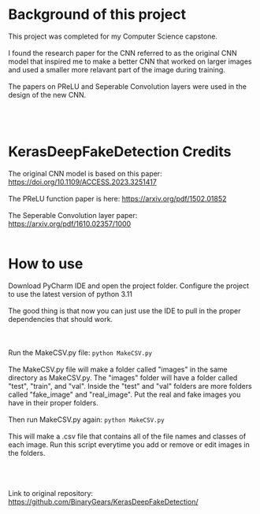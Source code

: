 # Background of this project
This project was completed for my Computer Science capstone. 
<br></br>
I found the research paper for the CNN referred to as the original CNN model that inspired me to make a better CNN that worked on larger images and used a smaller more relavant part of the image during training. 
<br></br>
The papers on PReLU and Seperable Convolution layers were used in the design of the new CNN.
<br></br>
<br></br>
# KerasDeepFakeDetection Credits
The original CNN model is based on this paper: https://doi.org/10.1109/ACCESS.2023.3251417
<br></br>
The PReLU function paper is here: https://arxiv.org/pdf/1502.01852
<br></br>
The Seperable Convolution layer paper: https://arxiv.org/pdf/1610.02357/1000
<br></br>
# How to use
Download PyCharm IDE and open the project folder. Configure the project to use the latest version of python 3.11
<br></br>
The good thing is that now you can just use the IDE to pull in the proper dependencies that should work.
<br></br>
<br></br>
Run the MakeCSV.py file: ```python MakeCSV.py```
<br></br>
The MakeCSV.py file will make a folder called "images" in the same directory as MakeCSV.py. The "images" folder will have a folder called "test", "train", and "val". Inside the "test" and "val" folders are more folders called "fake_image" and "real_image". Put the real and fake images you have in their proper folders.
<br></br>
Then run MakeCSV.py again: ```python MakeCSV.py```
<br></br>
This will make a .csv file that contains all of the file names and classes of each image. Run this script everytime you add or remove or edit images in the folders.
<br></br>
<br></br>

Link to original repository: https://github.com/BinaryGears/KerasDeepFakeDetection/
